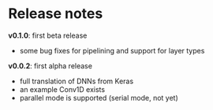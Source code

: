 # Release notes

**v0.1.0**: first beta release
   * some bug fixes for pipelining and support for layer types

**v0.0.2**: first alpha release
   * full translation of DNNs from Keras 
   * an example Conv1D exists
   * parallel mode is supported (serial mode, not yet)